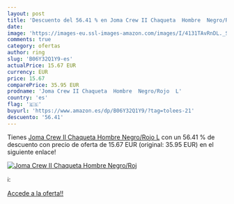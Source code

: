 ```yaml
---
layout: post
title: 'Descuento del 56.41 % en Joma Crew II Chaqueta  Hombre  Negro/Roj'
date: 
image: 'https://images-eu.ssl-images-amazon.com/images/I/4131TAvRnDL._SL200_.jpg'
comments: true
category: ofertas
author: ring
slug: 'B06Y32Q1Y9-es'
actualPrice: 15.67 EUR
currency: EUR
price: 15.67
comparePrice: 35.95 EUR
prodname: 'Joma Crew II Chaqueta  Hombre  Negro/Rojo  L'
country: 'es'
flag: '🇪🇸'
buyurl: 'https://www.amazon.es/dp/B06Y32Q1Y9/?tag=tolees-21'
descuento: '56.41'
---
```


Tienes [Joma Crew II Chaqueta  Hombre  Negro/Rojo  L](https://www.amazon.es/dp/B06Y32Q1Y9/?tag=tolees-21) con un 56.41 % de descuento con precio de oferta de 15.67 EUR (original: 35.95 EUR) en el siguiente enlace!

[![Joma Crew II Chaqueta  Hombre  Negro/Roj](https://images-eu.ssl-images-amazon.com/images/I/4131TAvRnDL._SL200_.jpg)](https://www.amazon.es/dp/B06Y32Q1Y9/?tag=tolees-21)

ℹ️:


[Accede a la oferta!!](https://www.amazon.es/dp/B06Y32Q1Y9/?tag=tolees-21)
